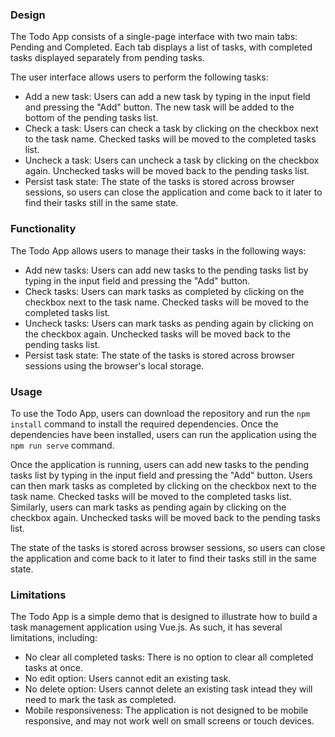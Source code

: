 
### Design

The Todo App consists of a single-page interface with two main tabs: Pending and Completed. Each tab displays a list of tasks, with completed tasks displayed separately from pending tasks.

The user interface allows users to perform the following tasks:

* Add a new task: Users can add a new task by typing in the input field and pressing the "Add" button. The new task will be added to the bottom of the pending tasks list.
* Check a task: Users can check a task by clicking on the checkbox next to the task name. Checked tasks will be moved to the completed tasks list.
* Uncheck a task: Users can uncheck a task by clicking on the checkbox again. Unchecked tasks will be moved back to the pending tasks list.
* Persist task state: The state of the tasks is stored across browser sessions, so users can close the application and come back to it later to find their tasks still in the same state.

### Functionality

The Todo App allows users to manage their tasks in the following ways:

* Add new tasks: Users can add new tasks to the pending tasks list by typing in the input field and pressing the "Add" button.
* Check tasks: Users can mark tasks as completed by clicking on the checkbox next to the task name. Checked tasks will be moved to the completed tasks list.
* Uncheck tasks: Users can mark tasks as pending again by clicking on the checkbox again. Unchecked tasks will be moved back to the pending tasks list.
* Persist task state: The state of the tasks is stored across browser sessions using the browser's local storage.

### Usage

To use the Todo App, users can download the repository and run the `npm install` command to install the required dependencies. Once the dependencies have been installed, users can run the application using the `npm run serve` command.

Once the application is running, users can add new tasks to the pending tasks list by typing in the input field and pressing the "Add" button. Users can then mark tasks as completed by clicking on the checkbox next to the task name. Checked tasks will be moved to the completed tasks list. Similarly, users can mark tasks as pending again by clicking on the checkbox again. Unchecked tasks will be moved back to the pending tasks list.

The state of the tasks is stored across browser sessions, so users can close the application and come back to it later to find their tasks still in the same state.

### Limitations

The Todo App is a simple demo that is designed to illustrate how to build a task management application using Vue.js. As such, it has several limitations, including:

* No clear all completed tasks: There is no option to clear all completed tasks at once.
* No edit option: Users cannot edit an existing task.
* No delete option: Users cannot delete an existing task intead they will need to mark the task as completed.
* Mobile responsiveness: The application is not designed to be mobile responsive, and may not work well on small screens or touch devices.
